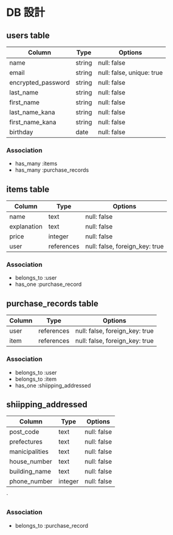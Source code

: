 # DB 設計

## users table

| Column             | Type                | Options                   |
|--------------------|---------------------|---------------------------|
| name               | string              | null: false               |
| email              | string              | null: false, unique: true |
| encrypted_password | string              | null: false               |
| last_name          | string              | null: false               |
| first_name         | string              | null: false               |
| last_name_kana     | string              | null: false               |
| first_name_kana    | string              | null: false               |
| birthday           | date                | null: false               |

### Association

* has_many :items
* has_many :purchase_records

## items table

| Column                              | Type       | Options                        |
|-------------------------------------|------------|--------------------------------|
| name                                | text       | null: false                    |
| explanation                         | text       | null: false                    |
| price                               | integer    | null: false                    |
| user                                | references | null: false, foreign_key: true |

### Association

- belongs_to :user
- has_one :purchase_record

## purchase_records table

| Column      | Type       | Options                        |
|-------------|------------|--------------------------------|
| user        | references | null: false, foreign_key: true |
| item        | references | null: false, foreign_key: true |

### Association

- belongs_to :user
- belongs_to :item
- has_one :shiipping_addressed

## shiipping_addressed

| Column          | Type       | Options     |
|-----------------|------------|-------------|
| post_code       | text       | null: false |
| prefectures     | text       | null: false |
| manicipalities  | text       | null: false |
| house_number    | text       | null: false |
| building_name   | text       | null: false |
| phone_number    | integer    | null: false |
`
### Association

- belongs_to :purchase_record